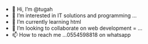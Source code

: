 - 👋 Hi, I’m @tugah
- 👀 I’m interested in IT solutions and programming ...
- 🌱 I’m currently learning html 
- 💞️ I’m looking to collaborate on web development = ...
- 📫 How to reach me ...0554598818 on whatsapp

<!---
tugah/tugah is a ✨ special ✨ repository because its `README.md` (this file) appears on your GitHub profile.
You can click the Preview link to take a look at your changes.
--->
